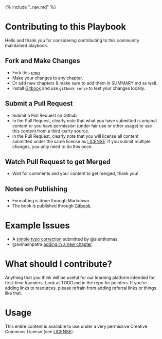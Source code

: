 {% include "_nav.md" %}

# Contributing to this Playbook
Hello and thank you for considering contributing to this community maintained playbook.

## Fork and Make Changes
* Fork this [repo](https://github.com/svlabs/playbook)
* Make your changes to any chapter.
* Or add new chapters & make sure to add them in SUMMARY.md as well.
* Install [Gitbook](https://www.gitbook.com) and use `gitbook serve` to test your changes locally.

## Submit a Pull Request
* Submit a Pull Request on Github
* In the Pull Request, clearly note that what you have submitted is original content or you have permission (under fair use or other usage) to use this content from a third-party source.
* In the Pull Request, clearly note that you will license all content submitted under the same license as [LICENSE](LICENSE.md). If you submit multiple changes, you only need to do this once.

## Watch Pull Request to get Merged
* Wait for comments and your content to get merged, thank you!

## Notes on Publishing
* Formatting is done through Markdown.
* The book is published through [Gitbook](https://www.gitbook.com).

# Example Issues
* A [simple typo correction](https://github.com/svlabs/playbook/pull/3) submitted by @alenthomas.
* @avinashpatra [adding in a new chapter](https://github.com/svlabs/playbook/pull/2).

# What should I contribute?
Anything that you think will be useful for our learning platform intended for first-time founders. Look at TODO.md in the repo for pointers. If you're adding links to resources, please refrain from adding referral links or things like that.

# Usage
This entire content is available to use under a very permissive Creative Commons License (see [LICENSE](LICENSE.md)).
